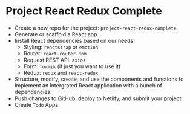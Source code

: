 # Project React Redux Complete

- Create a new repo for the project: `project-react-redux-complete`.
- Generate or scaffold a React app.
- Install React dependencies based on our needs:
  - Styling: `reactstrap` or `emotion`
  - Router: `react-router-dom`
  - Request REST API: `axios`
  - Form: `formik` (if just you want to use it)
  - Redux: `redux` and `react-redux`
- Structure, modify, create, and use the components and functions to implement an intergrated React application with a bunch of dependencies.
- Push changes to GitHub, deploy to Netlify, and submit your project
- Create `Todo` Apps